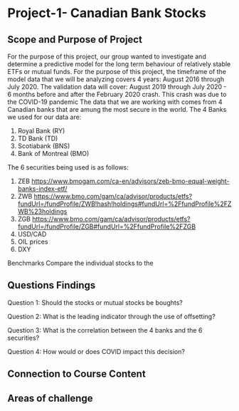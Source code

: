 # Project-1- Canadian Bank Stocks 
## Scope and Purpose of Project
For the purpose of this project, our group wanted to investigate and determine a predictive model for the long term behaviour of relatively stable ETFs or mutual funds. 
For the purpose of this project, the timeframe of the model data that we will be analyzing covers 4 years: August 2016 through July 2020. 
The validation data will cover: August 2019 through July 2020 - 6 months before and after the February 2020 crash. This crash was due to the COVID-19 pandemic 
The data that we are working with comes from 4 Canadian banks that are amung the most secure in the world. 
The 4 Banks we used for our data are:
1. Royal Bank (RY)
2. TD Bank (TD)
3. Scotiabank (BNS)
4. Bank of Montreal (BMO)

The 6 securities being used is as follows:

1.  ZEB https://www.bmogam.com/ca-en/advisors/zeb-bmo-equal-weight-banks-index-etf/ 
2.  ZWB https://www.bmo.com/gam/ca/advisor/products/etfs?fundUrl=/fundProfile/ZWB!hash!holdings#fundUrl=%2FfundProfile%2FZWB%23holdings
3.  ZGB https://www.bmo.com/gam/ca/advisor/products/etfs?fundUrl=/fundProfile/ZGB#fundUrl=%2FfundProfile%2FZGB
4.  USD/CAD 
5.  OIL prices
6.  DXY

Benchmarks Compare the individual stocks to the 

## Questions Findings

Question 1: Should the stocks or mutual stocks be boughts? 

Question 2: What is the leading indicator through the use of offsetting?

Question 3: What is the correlation between the 4 banks and the 6 securities? 

Question 4: How would or does COVID impact this decision? 

## Connection to Course Content

## Areas of challenge


